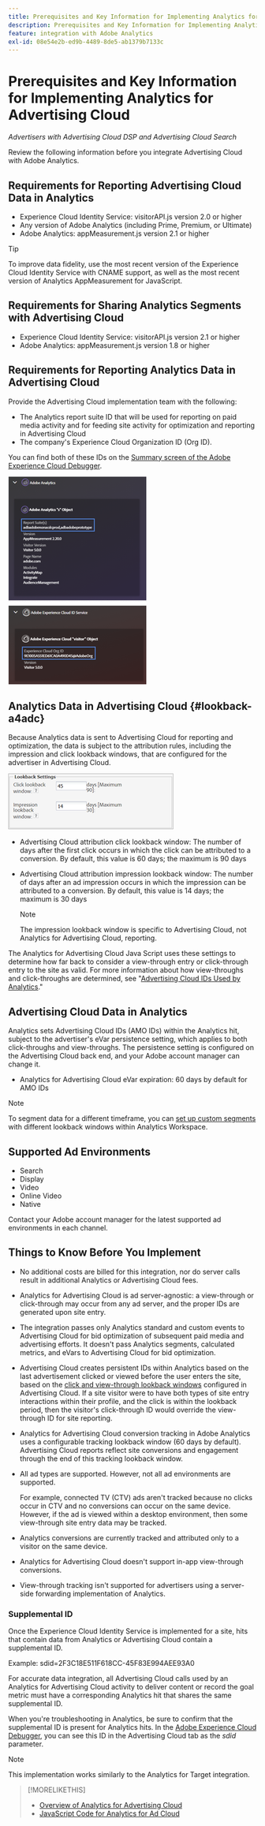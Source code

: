 ```yaml
---
title: Prerequisites and Key Information for Implementing Analytics for Advertising Cloud
description: Prerequisites and Key Information for Implementing Analytics for Advertising Cloud
feature: integration with Adobe Analytics
exl-id: 08e54e2b-ed9b-4489-8de5-ab1379b7133c
---
```

# Prerequisites and Key Information for Implementing Analytics for Advertising Cloud

*Advertisers with Advertising Cloud DSP and Advertising Cloud Search*

Review the following information before you integrate Advertising Cloud with Adobe Analytics.

## Requirements for Reporting Advertising Cloud Data in Analytics

* Experience Cloud Identity Service: visitorAPI.js version 2.0 or higher
* Any version of Adobe Analytics (including Prime, Premium, or Ultimate)
* Adobe Analytics: appMeasurement.js version 2.1 or higher

>[!TIP]
>
>To improve data fidelity, use the most recent version of the Experience Cloud Identity Service with CNAME support, as well as the most recent version of Analytics AppMeasurement for JavaScript.

## Requirements for Sharing Analytics Segments with Advertising Cloud

* Experience Cloud Identity Service: visitorAPI.js version 2.1 or higher
* Adobe Analytics: appMeasurement.js version 1.8 or higher

## Requirements for Reporting Analytics Data in Advertising Cloud

Provide the Advertising Cloud implementation team with the following:

* The Analytics report suite ID that will be used for reporting on paid media activity and for feeding site activity for optimization and reporting in Advertising Cloud
* The company's Experience Cloud Organization ID (Org ID).

You can find both of these IDs on the [Summary screen of the Adobe Experience Cloud Debugger](https://experienceleague.adobe.com/docs/debugger/using/run-debugger.html).

![Experience Cloud Debugger Summary screen](/help/integrations/assets/a4adc-debugger-summary.png)

## Analytics Data in Advertising Cloud {#lookback-a4adc}

Because Analytics data is sent to Advertising Cloud for reporting and optimization, the data is subject to the attribution rules, including the impression and click lookback windows, that are configured for the advertiser in Advertising Cloud.

![advertiser-level lookback window settings in Advertising Cloud](/help/integrations/assets/a4adc-lookbacks.png)

* Advertising Cloud attribution click lookback window: The number of days after the first click occurs in which the click can be attributed to a conversion. By default, this value is 60 days; the maximum is 90 days  
* Advertising Cloud attribution impression lookback window: The number of days after an ad impression occurs in which the impression can be attributed to a conversion. By default, this value is 14 days; the maximum is 30 days

    >[!NOTE]
    >
    > The impression lookback window is specific to Advertising Cloud, not Analytics for Advertising Cloud, reporting.

The Analytics for Advertising Cloud Java Script uses these settings to determine how far back to consider a view-through entry or click-through entry to the site as valid. For more information about how view-throughs and click-throughs are determined, see "[Advertising Cloud IDs Used by Analytics](ids.md)."

## Advertising Cloud Data in Analytics

Analytics sets Advertising Cloud IDs (AMO IDs) within the Analytics hit, subject to the advertiser's eVar persistence setting, which applies to both click-throughs and view-throughs. The persistence setting is configured on the Advertising Cloud back end, and your Adobe account manager can change it.

* Analytics for Advertising Cloud eVar expiration: 60 days by default for AMO IDs

>[!NOTE]
>
>To segment data for a different timeframe, you can [set up custom segments](https://experienceleague.adobe.com/docs/analytics/components/segmentation/segmentation-workflow/seg-build.html) with different lookback windows within Analytics Workspace.

## Supported Ad Environments

* Search
* Display
* Video
* Online Video
* Native

Contact your Adobe account manager for the latest supported ad environments in each channel.  

## Things to Know Before You Implement

* No additional costs are billed for this integration, nor do server calls result in additional Analytics or Advertising Cloud fees.

* Analytics for Advertising Cloud is ad server-agnostic: a view-through or click-through may occur from any ad server, and the proper IDs are generated upon site entry.

* The integration passes only Analytics standard and custom events to Advertising Cloud for bid optimization of subsequent paid media and advertising efforts. It doesn't pass Analytics segments, calculated metrics, and eVars to Advertising Cloud for bid optimization.

* Advertising Cloud creates persistent IDs within Analytics based on the last advertisement clicked or viewed before the user enters the site, based on the [click and view-through lookback windows](#lookback-a4adc) configured in Advertising Cloud. If a site visitor were to have both types of site entry interactions within their profile, and the click is within the lookback period, then the visitor's click-through ID would override the view-through ID for site reporting.

* Analytics for Advertising Cloud conversion tracking in Adobe Analytics uses a configurable tracking lookback window (60 days by default). Advertising Cloud reports reflect site conversions and engagement through the end of this tracking lookback window.

* All ad types are supported. However, not all ad environments are supported.

    For example, connected TV (CTV) ads aren't tracked because no clicks occur in CTV and no conversions can occur on the same device. However, if the ad is viewed within a desktop environment, then some view-through site entry data may be tracked.

* Analytics conversions are currently tracked and attributed only to a visitor on the same device.

* Analytics for Advertising Cloud doesn't support in-app view-through conversions.

* View-through tracking isn't supported for advertisers using a server-side forwarding implementation of Analytics.

### Supplemental ID

Once the Experience Cloud Identity Service is implemented for a site, hits that contain data from Analytics or Advertising Cloud contain a supplemental ID.

Example: sdid=2F3C18E511F618CC-45F83E994AEE93A0

For accurate data integration, all Advertising Cloud calls used by an Analytics for Advertising Cloud activity to deliver content or record the goal metric must have a corresponding Analytics hit that shares the same supplemental ID.

When you're troubleshooting in Analytics, be sure to confirm that the supplemental ID is present for Analytics hits. In the [Adobe Experience Cloud Debugger](https://experienceleague.adobe.com/docs/debugger/using/experience-cloud-debugger.html), you can see this ID in the Advertising Cloud tab as the *sdid* parameter.

>[!NOTE]
>
> This implementation works similarly to the Analytics for Target integration.

>[!MORELIKETHIS]
>
>* [Overview of Analytics for Advertising Cloud](overview.md)
>* [JavaScript Code for Analytics for Ad Cloud](/help/integrations/analytics/javascript.md)
